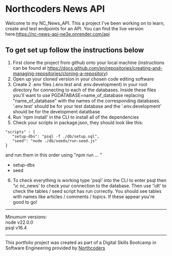 # Northcoders News API

Welcome to my NC_News_API. This a project I've been working on to learn, create and test endpoints for an API.  You can find the live version here:https://nc-news-api-ne3e.onrender.com/api
 
 ## To get set up follow the instructions below

1. First clone the project from github onto your local machine (instructions can be found at https://docs.github.com/en/repositories/creating-and-managing-repositories/cloning-a-repository)
2. Open up your cloned version in your chosen code editing software
3. Create 2 .env files (.env.test and .env.development) in your root directory for connecting to each of the databases. Inside these files you'll want to use PGDATABASE=name_of_database replacing "name_of_database" with the names of the corresponding databases. '.env.test' should be for your test database and the '.env.development' should be for the development datatbase
4. Run 'npm install' in the CLI to install all of the dependencies
5. Check your scripts in package.json, they should look like this: 

``` "scripts" : { ``` \
 ```    "setup-dbs": "psql -f ./db/setup.sql", ``` \
 ```    "seed": "node ./db/seeds/run-seed.js" ``` \
``` } ``` 

and run them in this order using "npm run ... " 
* setup-dbs 
* seed 
6. To check everything is working type 'psql' into the CLI to enter psql then '\c nc_news' to check your connection to the database. Then use '\dt' to check the tables / seed script has run correctly. You should see tables with names like articles / comments / topics. If these appear you're good to go!

---

Minumum versions: \
node v22.0.0 \
psql v16.4


--- 

This portfolio project was created as part of a Digital Skills Bootcamp in Software Engineering provided by [Northcoders](https://northcoders.com/)
